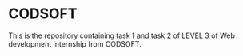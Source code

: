 # CODSOFT
This is the repository containing task 1 and task 2  of LEVEL 3 of Web development internship from CODSOFT.
